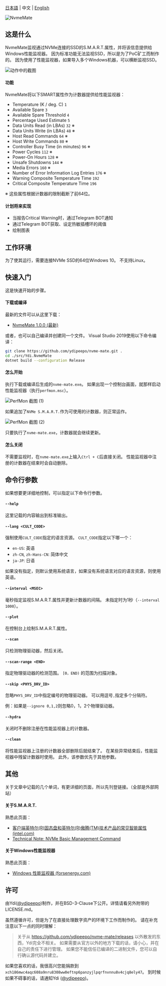 ﻿[日本語](https://github.com/ydipeepo/nvme-mate/blob/master/README.md) | 中文 | [English](https://github.com/ydipeepo/nvme-mate/blob/master/README.en-US.md)



![NvmeMate](https://github.com/ydipeepo/nvme-mate/raw/master/doc/super-ultra-great-logo.png)





## 这是什么

NvmeMate监视通过NVMe连接的SSD的S.M.A.R.T.属性，并将该信息提供给Windows性能监视器。
因为标准功能无法监视SSD，所以是为了PoC矿工而制作的。
因为使用了性能监视器，如果导入多个Windows机器，可以横断监视SSD。




![动作中的截图](https://raw.githubusercontent.com/ydipeepo/nvme-mate/master/doc/nvme-mate.gif)



#### 功能

NvmeMate将以下SMART属性作为计数器提供给性能监视器：

* Temperature (K / deg. C) `1`
* Available Spare `3`
* Available Spare Threshold `4`
* Percentage Used Estimate `5`
* Data Units Read (in LBAs) `32` ※
* Data Units Write (in LBAs) `48` ※
* Host Read Commands `64` ※
* Host Write Commands `80` ※
* Controller Busy Time (in minutes) `96` ※
* Power Cycles `112` ※
* Power-On Hours `128` ※
* Unsafe Shutdowns `144` ※
* Media Errors `160` ※
* Number of Error Information Log Entries `176` ※
* Warning Composite Temperature Time `192`
* Critical Composite Temperature Time `196`

※ 这些属性根据计数器的限制截断了前64位。



#### 计划将来实现

- 当报告Critical Warning时，通过Telegram BOT通知
- 通过Telegram BOT获取、设定热敏插槽环的阈值
- 绘制图表





## 工作环境

为了使其运行，需要连接NVMe SSD的64位Windows 10。
不支持Linux。







## 快速入门

这是快速开始的步骤。



#### 下载或编译

最新的文件可以从这里下载：

* [NvmeMate 1.0.0 (最新)](https://github.com/ydipeepo/nvme-mate/releases/tag/1.0.0)

或者，也可以自己编译并创建同一个文件。
Visual Studio 2019使用以下命令编译：

```bash
git clone https://github.com/ydipeepo/nvme-mate.git .
cd ./src/Ydi.NvmeMate
dotnet build --configuration Release
```



#### 怎么开始

执行下载或编译后生成的`nvme-mate.exe`。
如果出现一个控制台画面，就那样启动性能监视器（执行`perfmon.msc`）。

![PerfMon 截图 (1)](https://raw.githubusercontent.com/ydipeepo/nvme-mate/master/doc/perfmon-1.png)

如果追加了`NVMe S.M.A.R.T.`作为可使用的计数器，则正常运作。

![PerfMon 截图 (2)](https://raw.githubusercontent.com/ydipeepo/nvme-mate/master/doc/perfmon-2.png)

只要执行了`nvme-mate.exe`，计数器就会继续更新。



#### 怎么关闭

不需要监视时，在`nvme-mate.exe`上输入`Ctrl + C`后直接关闭。
性能监视器中注册的计数器在结束时会自动删除。







## 命令行参数

如果想要更详细地控制，可以指定以下命令行参数。



#### `--help`

这里记载的内容输出到标准输出。



#### `--lang <CULT_CODE>`

强制使用`CULT_CODE`指定的语言资源。
`CULT_CODE`指定以下哪一个：

* `en-US`: 英语
* `zh-CN`, `zh-Hans-CN`: 简体中文
* `ja-JP`: 日语

如果没有指定，则默认使用系统语言，如果没有系统语言对应的语言资源，则使用英语。



#### `--interval <MSEC>`

毫秒指定监视S.M.A.R.T.属性并更新计数器的间隔。
未指定时为1秒（`--interval 1000`）。



#### `--plot`

在控制台上绘制S.M.A.R.T.属性。



#### `--scan`

只检测物理驱动器，然后关闭。



#### `--scan-range <END>`

指定物理驱动器的检测范围。
`[0，END)` 的范围为扫描对象。



#### `--skip <PHYS_DRV_ID>`

忽略`PHYS_DRV_ID`中指定编号的物理驱动器。
可以用逗号`,`指定多个分隔符。

例：如果是`--ignore 0,1,2`则忽略0，1，2个物理驱动器。



#### `--hydra`

关闭时不删除注册在性能监视器上的计数器。



#### `--clean`

将性能监视器上注册的计数器全部删除后就结束了。
在某些异常结束后，性能监视器中残留计数器时使用。
此外，该参数优先于其他参数。







## 其他

关于文章中记载的几个单词，有更详细的页面，所以先刊登链接。（全部是外部网站）



#### 关于S.M.A.R.T.

熟悉此页面：

* [客户端英特尔(R)固态盘和英特尔(R)傲腾(TM)技术产品的常见智能属性 (intel.com)](https://www.intel.com/content/www/cn/zh/support/articles/000056596/memory-and-storage.html)
* [Technical Note: NVMe Basic Management Command](https://www.nvmexpress.org/wp-content/uploads/NVMe_Management_-_Technical_Note_on_Basic_Management_Command.pdf)


#### 关于Windows性能监视器

熟悉此页面：

* [Windows 性能监视器 (forsenergy.com)](https://forsenergy.com/zh-cn/perfmon/html/53582ab0-24a0-411c-9c7a-7b2466741699.htm)







## 许可

由Ydi([@ydipeepo](https://twitter.com/ydipeepo))制作，并在BSD-3-Clause下公开。详情请看另外附带的LICENSE.md。

虽然遵循许可，但是为了在直接处理数字资产的环境下工作而制作的。
请在补充注意以下一点的同时理解：

> 关于从 https://github.com/ydipeepo/nvme-mate/releases 以外散发的东西，Ydi完全不相关。
> 如果需要从官方以外的地方下载的话，请小心，并在自己的责任下进行管理。
> 如果您不能信任已编译的二进制文件，您可以自行确认源代码并建立。







如果您喜欢的话，我很高兴您能捐款到`xch186mwc4aqc608a9nru8308ww0eftnp6panzyjlpqrfnvnnu8v4cjq8ely47`。
到时候如果不碍事的话，请通知Ydi ([@ydipeepo](https://twitter.com/ydipeepo))。

